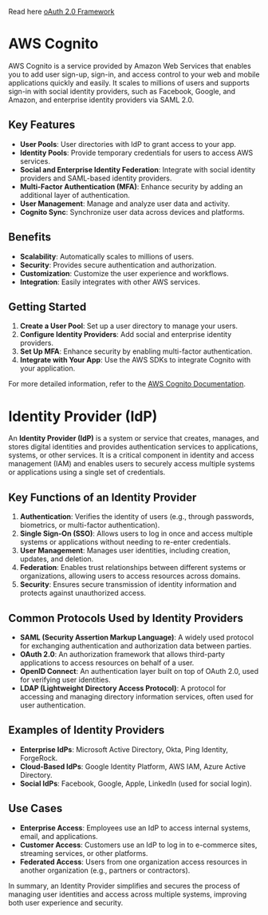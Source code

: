 Read here [oAuth 2.0 Framework](https://datatracker.ietf.org/doc/html/rfc6749)

# AWS Cognito

AWS Cognito is a service provided by Amazon Web Services that enables you to add user sign-up, sign-in, and access control to your web and mobile applications quickly and easily. It scales to millions of users and supports sign-in with social identity providers, such as Facebook, Google, and Amazon, and enterprise identity providers via SAML 2.0.

## Key Features

- **User Pools**: User directories with IdP to grant access to your app.
- **Identity Pools**: Provide temporary credentials for users to access AWS services.
- **Social and Enterprise Identity Federation**: Integrate with social identity providers and SAML-based identity providers.
- **Multi-Factor Authentication (MFA)**: Enhance security by adding an additional layer of authentication.
- **User Management**: Manage and analyze user data and activity.
- **Cognito Sync**: Synchronize user data across devices and platforms.


## Benefits

- **Scalability**: Automatically scales to millions of users.
- **Security**: Provides secure authentication and authorization.
- **Customization**: Customize the user experience and workflows.
- **Integration**: Easily integrates with other AWS services.

## Getting Started

1. **Create a User Pool**: Set up a user directory to manage your users.
2. **Configure Identity Providers**: Add social and enterprise identity providers.
3. **Set Up MFA**: Enhance security by enabling multi-factor authentication.
4. **Integrate with Your App**: Use the AWS SDKs to integrate Cognito with your application.

For more detailed information, refer to the [AWS Cognito Documentation](https://docs.aws.amazon.com/cognito/index.html).



# Identity Provider (IdP)

An **Identity Provider (IdP)** is a system or service that creates, manages, and stores digital identities and provides authentication services to applications, systems, or other services. It is a critical component in identity and access management (IAM) and enables users to securely access multiple systems or applications using a single set of credentials.

## Key Functions of an Identity Provider

1. **Authentication**: Verifies the identity of users (e.g., through passwords, biometrics, or multi-factor authentication).
2. **Single Sign-On (SSO)**: Allows users to log in once and access multiple systems or applications without needing to re-enter credentials.
3. **User Management**: Manages user identities, including creation, updates, and deletion.
4. **Federation**: Enables trust relationships between different systems or organizations, allowing users to access resources across domains.
5. **Security**: Ensures secure transmission of identity information and protects against unauthorized access.

## Common Protocols Used by Identity Providers

- **SAML (Security Assertion Markup Language)**: A widely used protocol for exchanging authentication and authorization data between parties.
- **OAuth 2.0**: An authorization framework that allows third-party applications to access resources on behalf of a user.
- **OpenID Connect**: An authentication layer built on top of OAuth 2.0, used for verifying user identities.
- **LDAP (Lightweight Directory Access Protocol)**: A protocol for accessing and managing directory information services, often used for user authentication.

## Examples of Identity Providers

- **Enterprise IdPs**: Microsoft Active Directory, Okta, Ping Identity, ForgeRock.
- **Cloud-Based IdPs**: Google Identity Platform, AWS IAM, Azure Active Directory.
- **Social IdPs**: Facebook, Google, Apple, LinkedIn (used for social login).

## Use Cases

- **Enterprise Access**: Employees use an IdP to access internal systems, email, and applications.
- **Customer Access**: Customers use an IdP to log in to e-commerce sites, streaming services, or other platforms.
- **Federated Access**: Users from one organization access resources in another organization (e.g., partners or contractors).

In summary, an Identity Provider simplifies and secures the process of managing user identities and access across multiple systems, improving both user experience and security.



